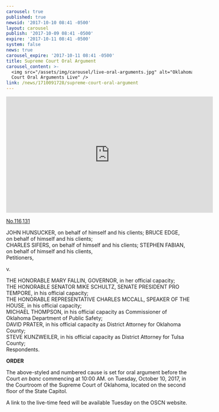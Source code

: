```yaml
---
carousel: true
published: true
newsid: '2017-10-10 08:41 -0500'
layout: carousel
publish: '2017-10-09 08:41 -0500'
expire: '2017-10-11 08:41 -0500'
system: false
news: true
carousel_expire: '2017-10-11 08:41 -0500'
title: Supreme Court Oral Argument
carousel_content: >-
  <img src="/assets/img/carousel/live-oral-arguments.jpg" alt="Oklahoma Supreme
  Court Oral Arguments Live" />
link: /news/1710091728/supreme-court-oral-argument
---
```

<iframe width="560" height="315" src="https://www.youtube.com/embed/b47CjAYDZaA" frameborder="0" allowfullscreen></iframe>

[No.116,131](http://www.oscn.net/dockets/GetCaseInformation.aspx?db=appellate&number=116131)

JOHN HUNSUCKER, on behalf of himself and his clients; BRUCE EDGE,  
on behalf of himself and his clients;  
CHARLES SIFERS, on behalf of himself and his clients; 
STEPHEN FABIAN, on behalf of himself and his clients,  
Petitioners,

v.

THE HONORABLE MARY FALLIN, GOVERNOR, in her official capacity;  
THE HONORABLE SENATOR MIKE SCHULTZ, SENATE PRESIDENT PRO TEMPORE, in his official capacity;  
THE HONORABLE REPRESENTATIVE CHARLES MCCALL, SPEAKER OF THE HOUSE, in his official capacity;  
MICHAEL THOMPSON, in his official capacity as Commissioner of Oklahoma Department of Public Safety;  
DAVID PRATER, in his official capacity as District Attorney for Oklahoma County;  
STEVE KUNZWEILER, in his official capacity as District Attorney for Tulsa County;  
Respondents.  

**ORDER**

The above-styled and numbered cause is set for oral argument before the Court <i>en
banc</i> commencing at 10:00 AM. on Tuesday, October 10, 2017, in the Courtroom of the
Supreme Court of Oklahoma, located on the second floor of the State Capitol.

A link to the live-time feed will be available Tuesday on the OSCN website.
